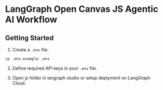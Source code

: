 # LangGraph Open Canvas JS Agentic AI Workflow

## Getting Started

1. Create a `.env` file.

```bash
cp .env.example .env
```

2. Define required API keys in your `.env` file.

3. Open js folder in langraph studio or setup deplyment on LangGraph Cloud.